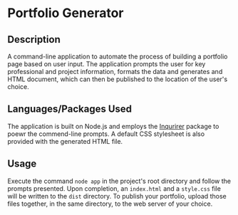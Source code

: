 # Portfolio Generator

## Description

A command-line application to automate the process of building a portfolio page based on user input. The application prompts the user for key professional and project information, formats the data and generates and HTML document, which can then be published to the location of the user's choice.

## Languages/Packages Used

The application is built on Node.js and employs the [Inqurirer](https://www.npmjs.com/package/inquirer) package to poewr the commend-line prompts.  A default CSS stylesheet is also provided with the generated HTML file.

## Usage

Execute the command `node app` in the project's root directory and follow the prompts presented. Upon completion, an `index.html` and a `style.css` file will be written to the `dist` directory. To publish your portfolio, upload those files together, in the same directory, to the web server of your choice.


